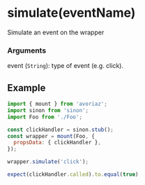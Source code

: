 # simulate(eventName)

Simulate an event on the wrapper

### Arguments

event (`String`): type of event (e.g. click).

## Example

```js
import { mount } from 'avoriaz';
import sinon from 'sinon';
import Foo from './Foo';

const clickHandler = sinon.stub();
const wrapper = mount(Foo, {
  propsData: { clickHandler },
});

wrapper.simulate('click');

expect(clickHandler.called).to.equal(true)
```
